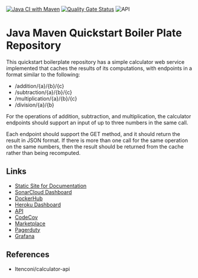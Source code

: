 [![Java CI with Maven](https://github.com/govindarajanv/java-maven-quickstart-actions/actions/workflows/java-maven-api-master.yml/badge.svg)](https://github.com/govindarajanv/java-maven-quickstart-actions/actions/workflows/java-maven-api-master.yml)
[![Quality Gate Status](https://sonarcloud.io/api/project_badges/measure?project=govindarajanv_java-maven-quickstart-actions&metric=alert_status)](https://sonarcloud.io/dashboard?id=govindarajanv_java-maven-quickstart-actions)
![API](https://img.shields.io/website?url=https%3A%2F%2Fjava-maven-quickstart-service.herokuapp.com%2Faddition%2F1%2F2%2F3)

# Java Maven Quickstart Boiler Plate Repository

This quickstart boilerplate repository has a simple calculator web service implemented that caches the results of its computations, with endpoints in a format similar to the following:

- /addition/{a}/{b}/{c}
- /subtraction/{a}/{b}/{c}
- /multiplication/{a}/{b}/{c}
- /division/{a}/{b}

For the operations of addition, subtraction, and multiplication, the calculator endpoints should support an input of up to three numbers in the same call.

Each endpoint should support the GET method, and it should return the result in JSON format. If there is more than one call for the same operation on the same numbers, then the result should be returned from the cache rather than being recomputed.

## Links

- [Static Site for Documentation](https://govindarajanv.github.io/java-maven-quickstart-actions/)
- [SonarCloud Dashboard](https://sonarcloud.io/dashboard?id=govindarajanv_java-maven-quickstart-actions)
- [DockerHub](https://hub.docker.com/repository/docker/govindarajanv/java-maven-quickstart-service/tags?page=1&ordering=last_updated)
- [Heroku Dashboard](https://dashboard.heroku.com/apps/java-maven-quickstart-service/activity)
- [API](https://java-maven-quickstart-service.herokuapp.com/addition/1/2/3)
- [CodeCov](https://app.codecov.io/gh/govindarajanv/java-maven-quickstart-actions/commits?page=1)
- [Marketplace](https://github.com/marketplace/actions/govind-secret-finder)
- [Pagerduty](https://govindarajanv.pagerduty.com/incidents)
- [Grafana](https://govindarajanv.grafana.net/dashboard/)

## References
- ltenconi/calculator-api
